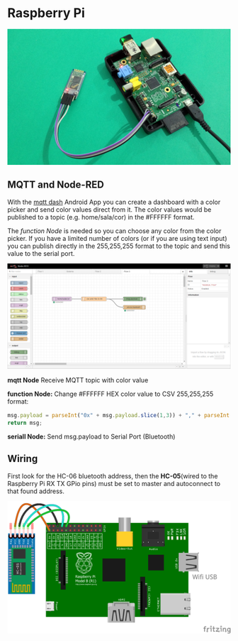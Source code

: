 # Raspberry Pi

![Raspberry Pi with wifi and bluetooth photo](https://github.com/waldooo/Bluetooth-RGB-light/blob/master/images/2017-11-20%2001.37.36.jpg)


## MQTT and Node-RED

With the [mqtt dash](https://play.google.com/store/apps/details?id=net.routix.mqttdash) Android App you can create a dashboard with a color picker and send color values direct from it. The color values would be published to a topic (e.g. home/sala/cor) in the #FFFFFF format.

The _function Node_ is needed so you can choose any color from the color picker. If you have a limited number of colors (or if you are using text input) you can publish directly in the 255,255,255 format to the topic and send this value to the serial port. 


![Send color value](https://github.com/waldooo/Bluetooth-RGB-light/blob/master/images/screen_NodeRED.png "Node-RED")

**mqtt Node** Receive MQTT topic with color value

**function Node:** Change #FFFFFF HEX color value to CSV 255,255,255 format:

```javascript
msg.payload = parseInt("0x" + msg.payload.slice(1,3)) + "," + parseInt("0x" + msg.payload.slice(3,5)) + "," + parseInt("0x" + msg.payload.slice(5)) + "\n";
return msg;
```

**seriall Node:** Send msg.payload to Serial Port (Bluetooth)

## Wiring

First look for the HC-06 bluetooth address, then the **HC-05**(wired to the Raspberry Pi RX TX GPio pins) must be set to master and autoconnect to that found address. 

![Raspberry Pi wiring](https://github.com/waldooo/Bluetooth-RGB-light/blob/master/images/luminaria_bluetooth_RGB_raspberryPi.png)


